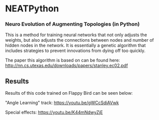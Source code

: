 # NEATPython
### Neuro Evolution of Augmenting Topologies (in Python)

This is a method for training neural networks that not only adjusts the weights, 
but also adjusts the connections between nodes and number of hidden nodes in the 
network. It is essentially a genetic algorithm that includes strategies to prevent
innovations from dying off too quickly.

The paper this algorithm is based on can be found here: http://nn.cs.utexas.edu/downloads/papers/stanley.ec02.pdf

## Results
Results of this code trained on Flappy Bird can be seen below:

"Angle Learning" track: https://youtu.be/gWCcSdiAVwk

Special effects: https://youtu.be/K44mNdwyZjE
